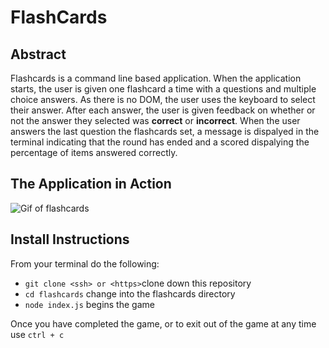 # FlashCards

## Abstract
Flashcards is a command line based application. When the application starts, the user is given one flashcard a time with a questions and multiple choice answers. As there is no DOM, the user uses the keyboard to select their answer. After each answer, the user is given feedback on whether or not the answer they selected was **correct** or **incorrect**. When the user answers the last question the flashcards set, a message is dispalyed in the terminal indicating that the round has ended and a scored dispalying the percentage of items answered correctly.


## The Application in Action

![Gif of flashcards](https://media.giphy.com/media/UWWWUaMuUYqYUbZyfZ/giphy.gif)

## Install Instructions

From your terminal do the following:
* `git clone <ssh> or <https>`clone down this repository
* `cd flashcards` change into the flashcards directory
* `node index.js` begins the game

Once you have completed the game, or to exit out of the game at any time use `ctrl + c`


